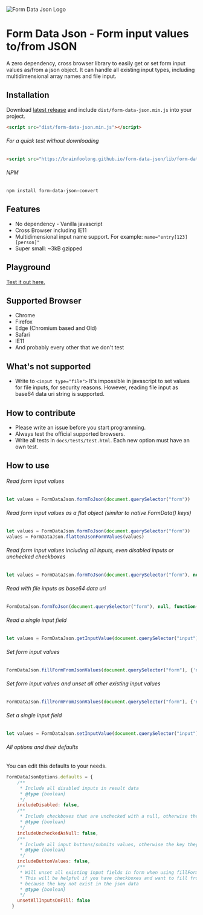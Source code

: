![Form Data Json Logo](https://brainfoolong.github.io/form-data-json/logo-readme-github.png)

# Form Data Json - Form input values to/from JSON
A zero dependency, cross browser library to easily get or set form input values as/from a json object. It can handle all existing input types, including multidimensional array names and file input.

## Installation
Download [latest release](https://github.com/brainfoolong/form-data-json/releases/latest) and include `dist/form-data-json.min.js` into your project.
```html
<script src="dist/form-data-json.min.js"></script>
```
###### For a quick test without downloading
```html
<script src="https://brainfoolong.github.io/form-data-json/lib/form-data-json.min.js"></script>
```
###### NPM
```
npm install form-data-json-convert
```

## Features
* No dependency - Vanilla javascript
* Cross Browser including IE11
* Multidimensional input name support. For example: `name="entry[123][person]"`
* Super small: ~3kB gzipped 

## Playground
[Test it out here.](https://brainfoolong.github.io/form-data-json/example/playground.html)

## Supported Browser
* Chrome
* Firefox
* Edge (Chromium based and Old)
* Safari
* IE11
* And probably every other that we don't test

## What's not supported
* Write to `<input type="file">` It's impossible in javascript to set values for file inputs, for security reasons. However, reading file input as base64 data uri string is supported.

## How to contribute
* Please write an issue before you start programming.
* Always test the official supported browsers.
* Write all tests in `docs/tests/test.html`. Each new option must have an own test.

## How to use
###### Read form input values
```javascript
let values = FormDataJson.formToJson(document.querySelector("form"))
``` 
###### Read form input values as a flat object (similar to native FormData() keys)
```javascript
let values = FormDataJson.formToJson(document.querySelector("form"))
values = FormDataJson.flattenJsonFormValues(values)
``` 
###### Read form input values including all inputs, even disabled inputs or unchecked checkboxes
```javascript
let values = FormDataJson.formToJson(document.querySelector("form"), new FormDataJsonOptions({ includeDisabled: true, includeUncheckedAsNull : true }))
```
###### Read with file inputs as base64 data uri
```javascript
FormDataJson.formToJson(document.querySelector("form"), null, function(values){})
```

###### Read a single input field
```javascript
let values = FormDataJson.getInputValue(document.querySelector("input"))
```

###### Set form input values
```javascript
FormDataJson.fillFormFromJsonValues(document.querySelector("form"), {'name': 'BrainFooLong'})
```
###### Set form input values and unset all other existing input values
```javascript
FormDataJson.fillFormFromJsonValues(document.querySelector("form"), {'name': 'BrainFooLong'}, new FormDataJsonOptions({ unsetAllInputsOnFill: true }))
```

###### Set a single input field
```javascript
let values = FormDataJson.setInputValue(document.querySelector("input"), 'foo')
```

###### All options and their defaults
You can edit this defaults to your needs.
```javascript
FormDataJsonOptions.defaults = {
    /**
     * Include all disabled inputs in result data
     * @type {boolean}
     */
    includeDisabled: false,
    /**
     * Include checkboxes that are unchecked with a null, otherwise the key will not exist in result data
     * @type {boolean}
     */
    includeUncheckedAsNull: false,
    /**
     * Include all input buttons/submits values, otherwise the key they will not exist in result data
     * @type {boolean}
     */
    includeButtonValues: false,
    /**
     * Will unset all existing input fields in form when using fillFormFromJsonValues
     * This will be helpful if you have checkboxes and want to fill from json object, but checkboxes still stay checked
     * because the key not exist in the json data
     * @type {boolean}
     */
    unsetAllInputsOnFill: false
  }
```
